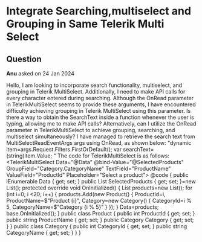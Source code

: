 # Integrate Searching,multiselect and Grouping in Same Telerik Multi Select

## Question

**Anu** asked on 24 Jan 2024

Hello, I am looking to incorporate search functionality, multiselect, and grouping in Telerik MultiSelect. Additionally, I need to make API calls for every character entered during searching. Although the OnRead parameter in TelerikMultiSelect seems to provide these arguments, I have encountered difficulty achieving grouping in Telerik MultiSelect using this parameter. Is there a way to obtain the SearchText inside a function whenever the user is typing, allowing me to make API calls? Alternatively, can I utilize the OnRead parameter in TelerikMultiSelect to achieve grouping, searching, and multiselect simultaneously? I have managed to retrieve the search text from MultiSelectReadEventArgs args using OnRead, as shown below: "dynamic item=args.Request.Filters.FirstOrDefault(); var searchText=(string)item.Value; " The code for TelerikMultiSelect is as follows: <TelerikMultiSelect Data="@Data" @bind-Value="@SelectedProducts" GroupField="Category.CategoryName" TextField="ProductName" ValueField="ProductId" Placeholder="Select a product"> </TelerikMultiSelect> @code { public IEnumerable<Product> Data { get; set; } public List<int> SelectedProducts { get; set; }=new List<int>(); protected override void OnInitialized() { List<Product> products=new List<Product>(); for (int i=0; i <20; i++) { products.Add(new Product() { ProductId=i, ProductName=$"Product {i}", Category=new Category() { CategoryId=i % 5, CategoryName=$"Category {i % 5}" } }); } Data=products; base.OnInitialized(); } public class Product { public int ProductId { get; set; } public string ProductName { get; set; } public Category Category { get; set; } } public class Category { public int CategoryId { get; set; } public string CategoryName { get; set; } } }

